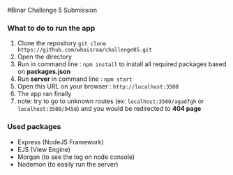 #Binar Challenge 5 Submission

### What to do to run the app

1. Clone the repository `git clone https://github.com/whoisraa/challenge05.git`
2. Open the directory
3. Run in command line : `npm install` to install all required packages based on **packages.json**
4. Run **server** in command line : `npm start`
5. Open this URL on your browser : `http://localhost:3500`
6. The app ran finally
7. note: try to go to unknown routes (ex: `localhost:3500/agadfgh` or `localhost:3500/9456`) and you would be redirected to **404 page**

### Used packages 

- Express (NodeJS Framework)
- EJS (View Engine)
- Morgan (to see the log on node console)
- Nodemon (to easily run the server)